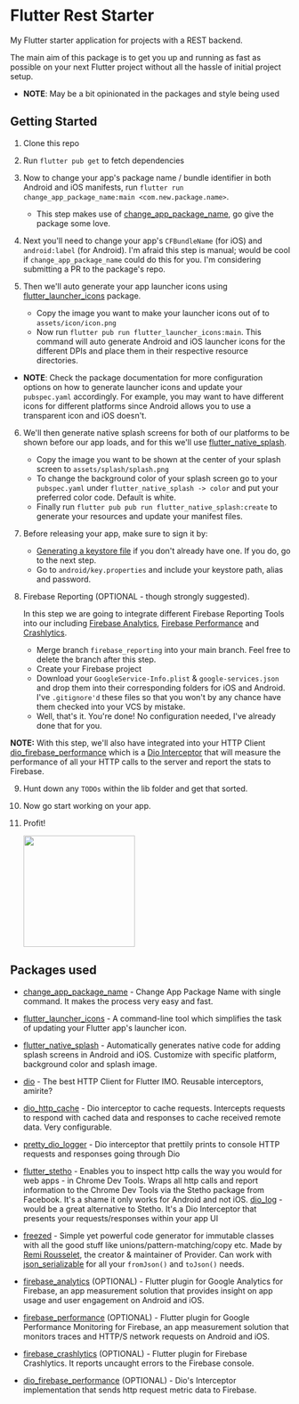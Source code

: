 # Flutter Rest Starter

My Flutter starter application for projects with a REST backend.

The main aim of this package is to get you up and running as fast as possible on your next Flutter project without all the hassle of initial project setup.

* **NOTE**: May be a bit opinionated in the packages and style being used

## Getting Started
1. Clone this repo

2. Run `flutter pub get` to fetch dependencies

3. Now to change your app's package name / bundle identifier in both Android and iOS manifests, run `flutter run change_app_package_name:main <com.new.package.name>`. 

    * This step makes use of [change_app_package_name](https://pub.dev/packages/change_app_package_name), go give the package some love.

4. Next you'll need to change your app's `CFBundleName` (for iOS) and `android:label` (for Android). I'm afraid this step is manual; would be cool if `change_app_package_name` could do this for you. I'm considering submitting a PR to the package's repo.

5. Then we'll auto generate your app launcher icons using [flutter_launcher_icons](https://pub.dev/packages/flutter_launcher_icons) package.
    * Copy the image you want to make your launcher icons out of to `assets/icon/icon.png`
    * Now run `flutter pub run flutter_launcher_icons:main`. This command will auto generate Android and iOS launcher icons for the different DPIs and place them in their respective resource directories.

* **NOTE**: Check the package documentation for more configuration options on how to generate launcher icons and update your `pubspec.yaml` accordingly. For example, you may want to have different icons for different platforms since Android allows you to use a transparent icon and iOS doesn't. 

6. We'll then generate native splash screens for both of our platforms to be shown before our app loads, and for this we'll use [flutter_native_splash](https://pub.dev/packages/flutter_native_splash).
    * Copy the image you want to be shown at the center of your splash screen to `assets/splash/splash.png`
    * To change the background color of your splash screen go to your `pubspec.yaml` under `flutter_native_splash -> color` and put your preferred color code. Default is white.
    * Finally run `flutter pub pub run flutter_native_splash:create` to generate your resources and update your manifest files.

7. Before releasing your app, make sure to sign it by:
    * [Generating a keystore file](https://flutter.dev/docs/deployment/android#create-a-keystore) if you don't already have one. If you do, go to the next step.
    * Go to `android/key.properties` and include your keystore path, alias and password.

8. Firebase Reporting (OPTIONAL - though strongly suggested). 

    In this step we are going to integrate different Firebase Reporting Tools into our including [Firebase Analytics](https://firebase.google.com/products/analytics), [Firebase Performance](https://firebase.google.com/products/performance/) and [Crashlytics](https://firebase.google.com/products/crashlytics/).
    
    * Merge branch `firebase_reporting` into your main branch. Feel free to delete the branch after this step.
    * Create your Firebase project
    * Download your `GoogleService-Info.plist` & `google-services.json` and drop them into their corresponding folders for iOS and Android. I've `.gitignore'd` these files so that you won't by any chance have them checked into your VCS by mistake.
    * Well, that's it. You're done! No configuration needed, I've already done that  for you.
    
**NOTE:** With this step, we'll also have integrated into your HTTP Client [dio_firebase_performance](https://pub.dev/packages/dio_firebase_performance) which is a [Dio Interceptor](https://pub.dev/packages/dio#interceptors) that will measure the  performance of all your HTTP calls to the server and report the stats to Firebase. 

9. Hunt down any `TODOs` within the lib folder and get that sorted.

10. Now go start working on your app.

11. Profit!

    <img height=200 src="https://melmagazine.com/wp-content/uploads/2019/07/Screen-Shot-2019-07-31-at-5.47.12-PM.png">


## Packages used 
* [change_app_package_name](https://pub.dev/packages/change_app_package_name) - Change App Package Name with single command. It makes the process very easy and fast.

* [flutter_launcher_icons](https://pub.dev/packages/flutter_launcher_icons) - A command-line tool which simplifies the task of updating your Flutter app's launcher icon.

* [flutter_native_splash](https://pub.dev/packages/flutter_native_splash) - Automatically generates native code for adding splash screens in Android and iOS. Customize with specific platform, background color and splash image.

* [dio](https://pub.dev/packages/dio) - The best HTTP Client for Flutter IMO. Reusable interceptors, amirite?

* [dio_http_cache](https://pub.dev/packages/dio_http_cache) - Dio interceptor to cache requests. Intercepts requests to respond with cached data and responses to cache received remote data. Very configurable.

* [pretty_dio_logger](https://pub.dev/packages/pretty_dio_logger) - Dio interceptor that prettily prints to console HTTP requests and responses going through Dio

* [flutter_stetho](https://pub.dev/packages/flutter_stetho) - Enables you to inspect http calls the way you would for web apps - in Chrome Dev Tools. Wraps all http calls and report information to the Chrome Dev Tools via the Stetho package from Facebook. It's a shame it only works for Android and not iOS.
[dio_log](https://pub.dev/packages/dio_log) - would be a great alternative to Stetho. It's a Dio Interceptor that presents your requests/responses within your app UI

* [freezed](https://pub.dev/packages/freezed) - Simple yet powerful code generator for immutable classes with all the good stuff like unions/pattern-matching/copy etc. Made by [Remi Rousselet](https://github.com/rrousselGit), the creator & maintainer of Provider. Can work with [json_serializable](https://pub.dev/packages/json_serializable) for all your `fromJson()` and `toJson()` needs.

* [firebase_analytics](https://pub.dev/packages/firebase_analytics) (OPTIONAL) - Flutter plugin for Google Analytics for Firebase, an app measurement solution that provides insight on app usage and user engagement on Android and iOS.

* [firebase_performance](https://pub.dev/packages/firebase_performance) (OPTIONAL) - Flutter plugin for Google Performance Monitoring for Firebase, an app measurement solution that monitors traces and HTTP/S network requests on Android and iOS.

* [firebase_crashlytics](https://pub.dev/packages/firebase_crashlytics) (OPTIONAL) - Flutter plugin for Firebase Crashlytics. It reports uncaught errors to the Firebase console.

* [dio_firebase_performance](https://pub.dev/packages/dio_firebase_performance) (OPTIONAL) - Dio's Interceptor implementation that sends http request metric data to Firebase.